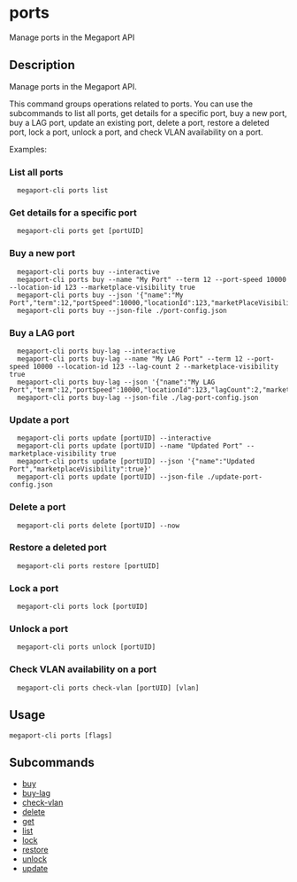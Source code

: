# ports

Manage ports in the Megaport API

## Description

Manage ports in the Megaport API.

This command groups operations related to ports. You can use the subcommands 
to list all ports, get details for a specific port, buy a new port, buy a LAG port,
update an existing port, delete a port, restore a deleted port, lock a port, unlock a port,
and check VLAN availability on a port.

Examples:
### List all ports
```
  megaport-cli ports list
```

### Get details for a specific port
```
  megaport-cli ports get [portUID]
```

### Buy a new port
```
  megaport-cli ports buy --interactive
  megaport-cli ports buy --name "My Port" --term 12 --port-speed 10000 --location-id 123 --marketplace-visibility true
  megaport-cli ports buy --json '{"name":"My Port","term":12,"portSpeed":10000,"locationId":123,"marketPlaceVisibility":true}'
  megaport-cli ports buy --json-file ./port-config.json
```

### Buy a LAG port
```
  megaport-cli ports buy-lag --interactive
  megaport-cli ports buy-lag --name "My LAG Port" --term 12 --port-speed 10000 --location-id 123 --lag-count 2 --marketplace-visibility true
  megaport-cli ports buy-lag --json '{"name":"My LAG Port","term":12,"portSpeed":10000,"locationId":123,"lagCount":2,"marketPlaceVisibility":true}'
  megaport-cli ports buy-lag --json-file ./lag-port-config.json
```

### Update a port
```
  megaport-cli ports update [portUID] --interactive
  megaport-cli ports update [portUID] --name "Updated Port" --marketplace-visibility true
  megaport-cli ports update [portUID] --json '{"name":"Updated Port","marketplaceVisibility":true}'
  megaport-cli ports update [portUID] --json-file ./update-port-config.json
```

### Delete a port
```
  megaport-cli ports delete [portUID] --now
```

### Restore a deleted port
```
  megaport-cli ports restore [portUID]
```

### Lock a port
```
  megaport-cli ports lock [portUID]
```

### Unlock a port
```
  megaport-cli ports unlock [portUID]
```

### Check VLAN availability on a port
```
  megaport-cli ports check-vlan [portUID] [vlan]
```



## Usage

```
megaport-cli ports [flags]
```









## Subcommands

* [buy](megaport-cli_ports_buy.md)
* [buy-lag](megaport-cli_ports_buy-lag.md)
* [check-vlan](megaport-cli_ports_check-vlan.md)
* [delete](megaport-cli_ports_delete.md)
* [get](megaport-cli_ports_get.md)
* [list](megaport-cli_ports_list.md)
* [lock](megaport-cli_ports_lock.md)
* [restore](megaport-cli_ports_restore.md)
* [unlock](megaport-cli_ports_unlock.md)
* [update](megaport-cli_ports_update.md)

